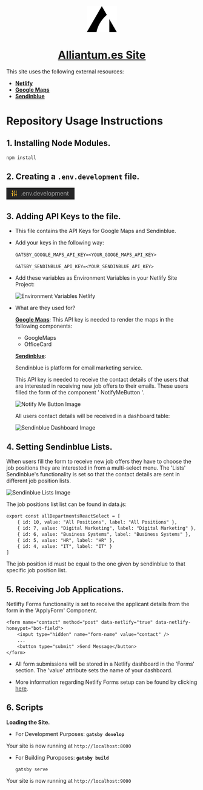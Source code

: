 <p align="center">
  <a href="https://www.alliantum.es">
    <img alt="Alliantum.es" src="logo-alliantum.png" width="80" />
      <h1 align="center" >Alliantum.es Site</h1>
  </a>
</p>


This site uses the following external resources:

  - **[Netlify](https://www.netlify.com/)**
  - **[Google Maps](https://developers.google.com/maps/documentation/javascript/get-api-key)**
  - **[Sendinblue](https://www.sendinblue.com/)**


# Repository Usage Instructions

## 1.  **Installing Node Modules.**

    npm install

## 2.  **Creating a ```.env.development``` file.**

  <img alt="Environment Development Image" src="env.png" width="180" />

## 3.  **Adding API Keys to the file.**

- This file contains the API Keys for Google Maps and Sendinblue.

- Add your keys in the following way:

  ```GATSBY_GOOGLE_MAPS_API_KEY=<YOUR_GOOGE_MAPS_API_KEY>```

  ```GATSBY_SENDINBLUE_API_KEY=<YOUR_SENDINBLUE_API_KEY>```


- Add these variables as Environment Variables in your Netlify Site Project:

  <img alt="Environment Variables Netlify" src="env-netlify.png" />


- What are they used for?

  **[Google Maps](https://developers.google.com/maps/documentation/javascript/get-api-key)**: This API key is needed to render the maps in the following components:
    
    - GoogleMaps
    - OfficeCard

  **[Sendinblue](https://www.sendinblue.com/)**: 
  
  Sendinblue is platform for email marketing service.

  This API key is needed to receive the contact details of the users that are interested in receiving new job offers to their emails. These users filled the form of the component ' NotifyMeButton '. 

  <img alt="Notify Me Button Image" src="notify.png" width="180" />

  All users contact details will be received in a dashboard table:

  <img alt="Sendinblue Dashboard Image" src="dashboard.png" />


## 4.  **Setting Sendinblue Lists.**

When users fill the form to receive new job offers they have to choose the job positions they are interested in from a multi-select menu. The 'Lists' Sendinblue's functionality is set so that the contact details are sent in different job position lists.

  <img alt="Sendinblue Lists Image" src="lists.png" />

The job positions list list can be found in data.js:

```    
export const allDepartmentsReactSelect = [
    { id: 10, value: "All Positions", label: "All Positions" },
    { id: 7, value: "Digital Marketing", label: "Digital Marketing" },
    { id: 6, value: "Business Systems", label: "Business Systems" },
    { id: 5, value: "HR", label: "HR" },
    { id: 4, value: "IT", label: "IT" }
]
```

The job position id must be equal to the one given by sendinblue to that specific job position list.

## 5.  **Receiving Job Applications.**

Netlifty Forms functionality is set to receive the applicant details from the form in the 'ApplyForm' Component.

```shell
<form name="contact" method="post" data-netlify="true" data-netlify-honeypot="bot-field">
    <input type="hidden" name="form-name" value="contact" />
    ...
    <button type="submit" >Send Message</button>
</form>
```
- All form submissions will be stored in a Netlify dashboard in the 'Forms' section. The 'value' attribute sets the name of your dashboard.

- More information regarding Netlify Forms setup can be found by clicking [here](https://docs.netlify.com/forms/setup/).


## 6. Scripts

  **Loading the Site.**

- For Development Purposes: **`gatsby develop`**

 Your site is now running at `http://localhost:8000`



- For Building Puroposes: **`gatsby build`**

    ```shell
    gatsby serve
    ```
 Your site is now running at `http://localhost:9000`

